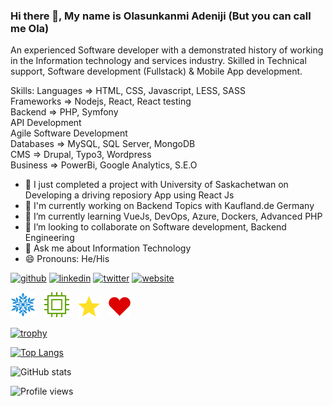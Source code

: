 ### Hi there 👋, My name is Olasunkanmi Adeniji (But you can call me Ola)
An experienced Software developer with a demonstrated history of working in the Information technology and services industry. Skilled in Technical support, Software development (Fullstack) & Mobile App development. 

Skills: Languages => HTML, CSS, Javascript, LESS, SASS  <br>
Frameworks => Nodejs, React, React testing <br>
Backend => PHP, Symfony <br>
API Development  <br>
Agile Software Development   <br>
Databases => MySQL, SQL Server, MongoDB <br>
CMS => Drupal, Typo3, Wordpress <br>
Business => PowerBi, Google Analytics, S.E.O

- 🔭 I just completed a project with University of Saskachetwan on Developing a driving reposiory App using React Js 
- 🔭 I'm currently working on Backend Topics with Kaufland.de Germany
- 🌱 I’m currently learning VueJs, DevOps, Azure, Dockers, Advanced PHP 
- 👯 I’m looking to collaborate on Software development, Backend Engineering 
- 💬 Ask me about Information Technology 
- 😄 Pronouns: He/His 


[<img src='https://cdn.jsdelivr.net/npm/simple-icons@3.0.1/icons/github.svg' alt='github' height='40'>](https://github.com/dolpazinho)  [<img src='https://cdn.jsdelivr.net/npm/simple-icons@3.0.1/icons/linkedin.svg' alt='linkedin' target="_blank" height='40'>](https://www.linkedin.com/in/dolpaz/)  [<img src='https://cdn.jsdelivr.net/npm/simple-icons@3.0.1/icons/twitter.svg' alt='twitter' target="_blank" height='40'>](https://twitter.com/dolpaz)  [<img src='https://cdn.jsdelivr.net/npm/simple-icons@3.0.1/icons/icloud.svg' alt='website' target="_blank" height='40'>](https://stackoverflow.com/users/4301382/olasunkanmi)  

<a href='https://archiveprogram.github.com/'><img src='https://raw.githubusercontent.com/acervenky/animated-github-badges/master/assets/acbadge.gif' width='40' height='40'></a> <a href='https://docs.github.com/en/developers'><img src='https://raw.githubusercontent.com/acervenky/animated-github-badges/master/assets/devbadge.gif' width='40' height='40'></a> <a href='https://stars.github.com/'><img src='https://raw.githubusercontent.com/acervenky/animated-github-badges/master/assets/starbadge.gif' width='35' height='35'></a> <a href='https://docs.github.com/en/github/supporting-the-open-source-community-with-github-sponsors'><img src='https://raw.githubusercontent.com/acervenky/animated-github-badges/master/assets/sponsorbadge.gif' width='35' height='35'></a> 

[![trophy](https://github-profile-trophy.vercel.app/?username=dolpazinho)](https://github.com/ryo-ma/github-profile-trophy)

[![Top Langs](https://github-readme-stats.vercel.app/api/top-langs/?username=dolpazinho)](https://github.com/anuraghazra/github-readme-stats)

![GitHub stats](https://github-readme-stats.vercel.app/api?username=dolpazinho&show_icons=true)  

![Profile views](https://gpvc.arturio.dev/dolpazinho)  
